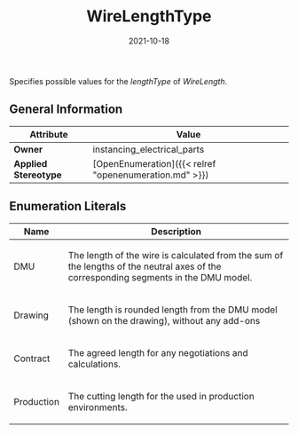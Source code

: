 ﻿---
title: WireLengthType
toc: false
type: specs
date: "2021-10-18"
draft: false
specification: VEC
version: 1.2.1
documentType: "Recommendation"
elementType: Class
classes:
  - WireLengthType
menu_name: vec-1.2.1
---
<p> Specifies possible values for the <i>lengthType </i>of <i>WireLength</i>.      </p>

## General Information

| Attribute               | Value |
|-------------------------|-------|
| **Owner**               | instancing_electrical_parts |
| **Applied Stereotype**  | [OpenEnumeration]({{< relref "openenumeration.md" >}})<br/>  |

## Enumeration Literals
| Name          | **Description** |
|---------------|-----------------|
| DMU | <p> The length of the wire is calculated from the sum of the lengths of the neutral axes of the corresponding segments in the DMU model.      </p> |
| Drawing | <p> The length is rounded length from the DMU model (shown on the drawing), without any add-ons      </p> |
| Contract | <p> The agreed length for any negotiations and calculations.      </p> |
| Production | <p> The cutting length for the used in production environments.      </p> |
